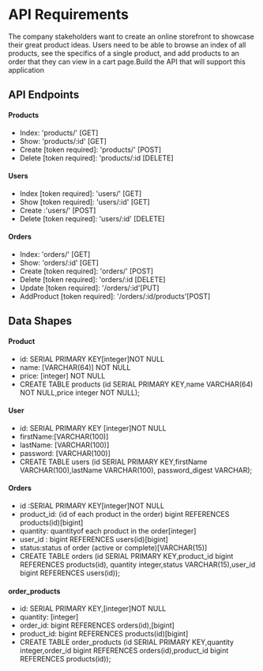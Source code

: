 # API Requirements
The company stakeholders want to create an online storefront to showcase their great product ideas. Users need to be able to browse an index of all products, see the specifics of a single product, and add products to an order that they can view in a cart page.Build the API that will support this application

## API Endpoints
#### Products
- Index: 'products/' [GET]
- Show:  'products/:id' [GET]
- Create [token required]: 'products/' [POST] 
- Delete [token required]: 'products/:id [DELETE]
#### Users
- Index [token required]: 'users/' [GET] 
- Show [token required]: 'users/:id' [GET] 
- Create :'users/' [POST] 
- Delete [token required]: 'users/:id' [DELETE] 

#### Orders
- Index: 'orders/' [GET]
- Show:  'orders/:id' [GET]
- Create [token required]: 'orders/' [POST] 
- Delete [token required]: 'orders/:id [DELETE]
- Update [token required]: '/orders/:id'[PUT]
- AddProduct [token required]: '/orders/:id/products'[POST] 

## Data Shapes

#### Product
- id: SERIAL PRIMARY KEY[integer]NOT NULL
- name: [VARCHAR(64)] NOT NULL
- price: [integer] NOT NULL
- CREATE TABLE products (id SERIAL PRIMARY KEY,name VARCHAR(64) NOT NULL,price integer NOT NULL);
#### User
- id: SERIAL PRIMARY KEY [integer]NOT NULL
- firstName:[VARCHAR(100)] 
- lastName: [VARCHAR(100)] 
- password: [VARCHAR(100)] 
- CREATE TABLE users (id SERIAL PRIMARY KEY,firstName VARCHAR(100),lastName VARCHAR(100),
password_digest VARCHAR);

#### Orders
- id :SERIAL PRIMARY KEY[integer]NOT NULL
- product_id: (id of each product in the order) bigint REFERENCES products(id)[bigint]
- quantity: quantityof each product in the order[integer]
- user_id : bigint REFERENCES users(id)[bigint]
- status:status of order (active or complete)[VARCHAR(15)]
- CREATE TABLE orders (id SERIAL PRIMARY KEY,product_id bigint REFERENCES products(id),    quantity integer,status VARCHAR(15),user_id bigint REFERENCES users(id));

#### order_products
- id:  SERIAL PRIMARY KEY,[integer]NOT NULL
- quantity: [integer]
- order_id: bigint REFERENCES orders(id),[bigint]
- product_id: bigint REFERENCES products(id)[bigint]
- CREATE TABLE order_products (id SERIAL PRIMARY KEY,quantity integer,order_id bigint REFERENCES orders(id),product_id bigint REFERENCES products(id));


